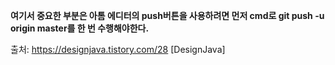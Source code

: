 **여기서 중요한 부분은 아톰 에디터의 push버튼을 사용하려면 먼저 cmd로 git push -u origin master를 한 번 수행해야한다.**

출처: https://designjava.tistory.com/28 [DesignJava]
